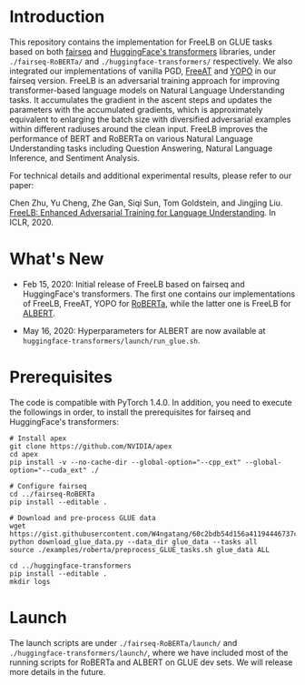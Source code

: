 # Introduction
This repository contains the implementation for FreeLB on GLUE tasks based on both [fairseq](https://github.com/pytorch/fairseq) and [HuggingFace's transformers](https://github.com/huggingface/transformers) libraries, under `./fairseq-RoBERTa/` and `./huggingface-transformers/` respectively.
We also integrated our implementations of vanilla PGD, [FreeAT](https://arxiv.org/abs/1904.12843) and [YOPO](https://arxiv.org/abs/1905.00877) in our fairseq version.
FreeLB is an adversarial training approach for improving transformer-based language models on Natural Language Understanding tasks.
It accumulates the gradient in the ascent steps and updates the parameters with the accumulated gradients, which is approximately equivalent to enlarging the batch size with diversified adversarial examples within different radiuses around the clean input.
FreeLB improves the performance of BERT and RoBERTa on various Natural Language Understanding tasks including Question Answering, Natural Language Inference, and Sentiment Analysis.

For technical details and additional experimental results, please refer to our paper:

Chen Zhu, Yu Cheng, Zhe Gan, Siqi Sun, Tom Goldstein, and Jingjing Liu. [FreeLB: Enhanced Adversarial Training for Language Understanding](https://arxiv.org/abs/1909.11764). In ICLR, 2020.

# What's New
* Feb 15, 2020: Initial release of FreeLB based on fairseq and HuggingFace's transformers. The first one contains our implementations of FreeLB, FreeAT, YOPO for [RoBERTa](https://arxiv.org/abs/1907.11692), while the latter one is FreeLB for [ALBERT](https://arxiv.org/abs/1909.11942).

* May 16, 2020: Hyperparameters for ALBERT are now available at `huggingface-transformers/launch/run_glue.sh`.

# Prerequisites
The code is compatible with PyTorch 1.4.0. 
In addition, you need to execute the followings in order, to install the prerequisites for fairseq and HuggingFace's transformers:
```
# Install apex
git clone https://github.com/NVIDIA/apex
cd apex
pip install -v --no-cache-dir --global-option="--cpp_ext" --global-option="--cuda_ext" ./

# Configure fairseq
cd ../fairseq-RoBERTa
pip install --editable .

# Download and pre-process GLUE data
wget https://gist.githubusercontent.com/W4ngatang/60c2bdb54d156a41194446737ce03e2e/raw/17b8dd0d724281ed7c3b2aeeda662b92809aadd5/download_glue_data.py
python download_glue_data.py --data_dir glue_data --tasks all
source ./examples/roberta/preprocess_GLUE_tasks.sh glue_data ALL

cd ../huggingface-transformers
pip install --editable .
mkdir logs
```

# Launch
The launch scripts are under `./fairseq-RoBERTa/launch/` and `./huggingface-transformers/launch/`, where we have included most of the running scripts for RoBERTa and ALBERT on GLUE dev sets. 
We will release more details in the future.



